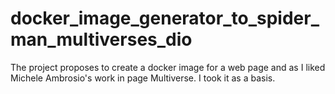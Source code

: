 # docker_image_generator_to_spider_man_multiverses_dio
The project proposes to create a docker image for a web page and as I liked Michele Ambrosio's work in page Multiverse. I took it as a basis.
